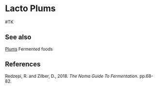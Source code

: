 # Lacto Plums
#TK

## See also
[Plums](./Plums.md)
Fermented foods

## References
Redzepi, R. and Zilber, D., 2018. _The Noma Guide To Fermentation_. pp.68-82.
